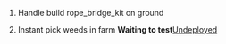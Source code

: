 1. Handle build rope_bridge_kit on ground

2. Instant pick weeds in farm
   **Waiting to test**[Undeployed]()
